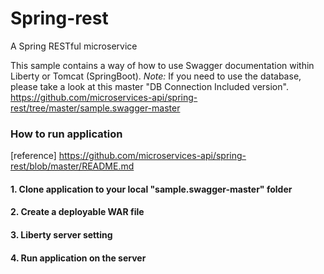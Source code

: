 # Spring-rest
A Spring RESTful microservice

This sample contains a way of how to use Swagger documentation within Liberty or Tomcat (SpringBoot).
*Note:* If you need to use the database, please take a look at this master "DB Connection Included version".
https://github.com/microservices-api/spring-rest/tree/master/sample.swagger-master

### How to run application
[reference]
https://github.com/microservices-api/spring-rest/blob/master/README.md
#### 1. Clone application to your local "sample.swagger-master" folder
#### 2. Create a deployable WAR file
#### 3. Liberty server setting
#### 4. Run application on the server
